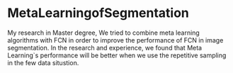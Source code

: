 # MetaLearningofSegmentation
My research in Master degree, We tried to combine meta learning algorithms with FCN in order to improve the performance of FCN in image segmentation. In the research and experience, we found that Meta Learning`s performance will be better when we use the repetitive sampling in the few data situstion.
